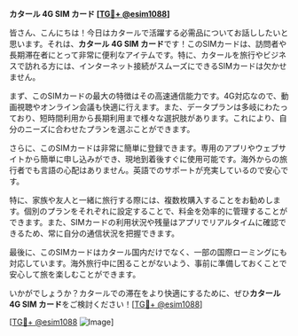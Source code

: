 **カタール 4G SIM カード [[TG💪+ @esim1088](https://t.me/s/esim1088)]**

皆さん、こんにちは！今日はカタールで活躍する必需品についてお話ししたいと思います。それは、**カタール 4G SIM カード**です！このSIMカードは、訪問者や長期滞在者にとって非常に便利なアイテムです。特に、カタールを旅行やビジネスで訪れる方には、インターネット接続がスムーズにできるSIMカードは欠かせません。

まず、このSIMカードの最大の特徴はその高速通信能力です。4G対応なので、動画視聴やオンライン会議も快適に行えます。また、データプランは多岐にわたっており、短時間利用から長期利用まで様々な選択肢があります。これにより、自分のニーズに合わせたプランを選ぶことができます。

さらに、このSIMカードは非常に簡単に登録できます。専用のアプリやウェブサイトから簡単に申し込みができ、現地到着後すぐに使用可能です。海外からの旅行者でも言語の心配はありません。英語でのサポートが充実しているので安心です。

特に、家族や友人と一緒に旅行する際には、複数枚購入することをお勧めします。個別のプランをそれぞれに設定することで、料金を効率的に管理することができます。また、SIMカードの利用状況や残量はアプリでリアルタイムに確認できるため、常に自分の通信状況を把握できます。

最後に、このSIMカードはカタール国内だけでなく、一部の国際ローミングにも対応しています。海外旅行中に困ることがないよう、事前に準備しておくことで安心して旅を楽しむことができます。

いかがでしょうか？カタールでの滞在をより快適にするために、ぜひ**カタール 4G SIM カード**をご検討ください！[[TG💪+ @esim1088](https://t.me/s/esim1088)]

[[TG💪+ @esim1088](https://t.me/s/esim1088) ![Image](https://i.postimg.cc/Y0z9fWf4/image.png)]